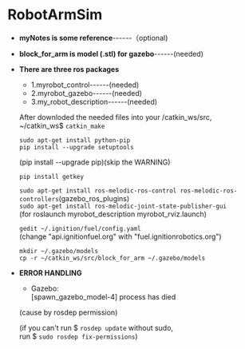 # RobotArmSim

* **myNotes is some reference**------（optional)

* **block_for_arm is model (.stl) for gazebo**------(needed)


* **There are three ros packages**
  * 1.myrobot_control------(needed)
  * 2.myrobot_gazebo------(needed)
  * 3.my_robot_description------(needed)
  
  After downloded the needed files into your /catkin_ws/src,<br />
  ~/catkin_ws$ ```catkin_make```
  
  ```
  sudo apt-get install python-pip
  pip install --upgrade setuptools 
  ```
  (pip install --upgrade pip)(skip the WARNING) <br />
  
  `pip install getkey` <br />
  
  `sudo apt-get install ros-melodic-ros-control ros-melodic-ros-controllers`(gazebo_ros_plugins) <br />
  `sudo apt-get install ros-melodic-joint-state-publisher-gui` <br />
  (for roslaunch myrobot_description myrobot_rviz.launch) <br />
  
  `gedit ~/.ignition/fuel/config.yaml` <br />
  (change "api.ignitionfuel.org" with "fuel.ignitionrobotics.org") <br />
   ```
   mkdir ~/.gazebo/models
   cp -r ~/catkin_ws/src/block_for_arm ~/.gazebo/models
   ```

  
  
* **ERROR HANDLING** <br />
  
  
  * Gazebo:<br />
  [spawn_gazebo_model-4] process has died <br />
  
   (cause by rosdep permission)<br />
  
   (if you can't run $ `rosdep update` without sudo,<br />
   run $ `sudo rosdep fix-permissions`)<br />
  
